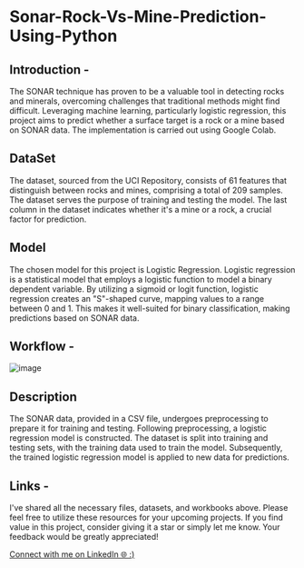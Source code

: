 # Sonar-Rock-Vs-Mine-Prediction-Using-Python
## Introduction - 
The SONAR technique has proven to be a valuable tool in detecting rocks and minerals, overcoming challenges that traditional methods might find difficult. Leveraging machine learning, particularly logistic regression, this project aims to predict whether a surface target is a rock or a mine based on SONAR data. The implementation is carried out using Google Colab.
## DataSet
The dataset, sourced from the UCI Repository, consists of 61 features that distinguish between rocks and mines, comprising a total of 209 samples. The dataset serves the purpose of training and testing the model. The last column in the dataset indicates whether it's a mine or a rock, a crucial factor for prediction.
## Model
The chosen model for this project is Logistic Regression. Logistic regression is a statistical model that employs a logistic function to model a binary dependent variable. By utilizing a sigmoid or logit function, logistic regression creates an "S"-shaped curve, mapping values to a range between 0 and 1. This makes it well-suited for binary classification, making predictions based on SONAR data.

## Workflow -
![image](https://github.com/jivanjotk/Sonar-Rock-Vs-Mine-Prediction-Using-Python/assets/122741477/24417518-04b9-4a12-a8ec-8a765345d1ef)
## Description
The SONAR data, provided in a CSV file, undergoes preprocessing to prepare it for training and testing. Following preprocessing, a logistic regression model is constructed. The dataset is split into training and testing sets, with the training data used to train the model. Subsequently, the trained logistic regression model is applied to new data for predictions.
## Links -
I've shared all the necessary files, datasets, and workbooks above. Please feel free to utilize these resources for your upcoming projects. If you find value in this project, consider giving it a star or simply let me know. Your feedback would be greatly appreciated!

[Connect with me on LinkedIn 🌐 :)](https://www.linkedin.com/in/jivanjot-kaur-993220262/)


